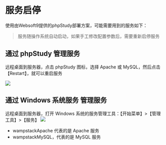 # 服务启停

使用由Websoft9提供的phpStudy部署方案，可能需要用到的服务如下：

> 服务随操作系统自动启动，如果手工修改配置参数后，需要重新启停服务

## 通过 phpStudy 管理服务

远程桌面到服务器，点击 phpStudy 图标，选择 Apache 或 MySQL，然后点击【Restart】，就可以重启服务

![](https://libs.websoft9.com/Websoft9/DocsPicture/zh/wamp/wamp-bitnami001-websoft9.png)

## 通过 Windows 系统服务 管理服务

远程桌面到服务器，打开 Windows 系统的服务管理工具：【开始菜单】>【管理工具】>【服务】
![](https://libs.websoft9.com/Websoft9/DocsPicture/zh/wamp/wamp-managerservice-websoft9.png)

- wampstackApache 代表的是 Apache 服务
- wampstackMySQL，代表的是 MySQL 服务